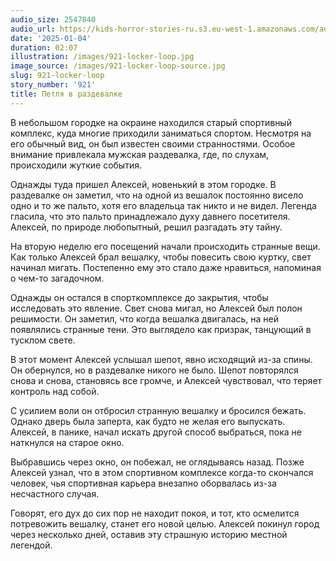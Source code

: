 ```yaml
---
audio_size: 2547840
audio_url: https://kids-horror-stories-ru.s3.eu-west-1.amazonaws.com/audio/921-locker-loop.mp3
date: '2025-01-04'
duration: 02:07
illustration: /images/921-locker-loop.jpg
image_source: /images/921-locker-loop-source.jpg
slug: 921-locker-loop
story_number: '921'
title: Петля в раздевалке
---
```


В небольшом городке на окраине находился старый спортивный комплекс, куда многие приходили заниматься спортом. Несмотря на его обычный вид, он был известен своими странностями. Особое внимание привлекала мужская раздевалка, где, по слухам, происходили жуткие события.

Однажды туда пришел Алексей, новенький в этом городке. В раздевалке он заметил, что на одной из вешалок постоянно висело одно и то же пальто, хотя его владельца так никто и не видел. Легенда гласила, что это пальто принадлежало духу давнего посетителя. Алексей, по природе любопытный, решил разгадать эту тайну.

На вторую неделю его посещений начали происходить странные вещи. Как только Алексей брал вешалку, чтобы повесить свою куртку, свет начинал мигать. Постепенно ему это стало даже нравиться, напоминая о чем-то загадочном.

Однажды он остался в спорткомплексе до закрытия, чтобы исследовать это явление. Свет снова мигал, но Алексей был полон решимости. Он заметил, что когда вешалка двигалась, на ней появлялись странные тени. Это выглядело как призрак, танцующий в тусклом свете.

В этот момент Алексей услышал шепот, явно исходящий из-за спины. Он обернулся, но в раздевалке никого не было. Шепот повторялся снова и снова, становясь все громче, и Алексей чувствовал, что теряет контроль над собой.

С усилием воли он отбросил странную вешалку и бросился бежать. Однако дверь была заперта, как будто не желая его выпускать. Алексей, в панике, начал искать другой способ выбраться, пока не наткнулся на старое окно.

Выбравшись через окно, он побежал, не оглядываясь назад. Позже Алексей узнал, что в этом спортивном комплексе когда-то скончался человек, чья спортивная карьера внезапно оборвалась из-за несчастного случая.

Говорят, его дух до сих пор не находит покоя, и тот, кто осмелится потревожить вешалку, станет его новой целью. Алексей покинул город через несколько дней, оставив эту страшную историю местной легендой.